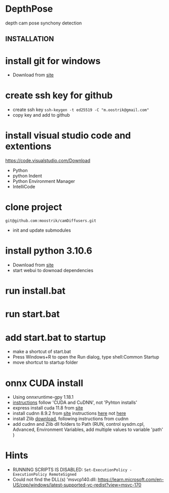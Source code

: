 # DepthPose
depth cam pose synchony detection

## INSTALLATION

# install git for windows
* Download from [site](https://git-scm.com/download/win)

# create ssh key for github
* create ssh key
```ssh-keygen -t ed25519 -C "m.oostrik@gmail.com"```
* copy key and add to github

# install visual studio code and extentions
https://code.visualstudio.com/Download

* Python
* python Indent
* Python Environment Manager
* IntelliCode

# clone project
```git@github.com:moostrik/camDiffusers.git```
* init and update submodules

# install python 3.10.6
* Download from [site](https://www.python.org/downloads/release/python-3106/)
* start webui to downoad dependencies

# run install.bat

# run start.bat

# add start.bat to startup
* make a shortcut of start.bat
* Press Windows+R to open the Run dialog, type shell:Common Startup
* move shortcut to startup folder

# onnx CUDA install
* Using onnxruntime-gpy 1.18.1
* [instructions](https://onnxruntime.ai/docs/install/#cuda-and-cudnn) follow 'CUDA and CuDNN', not 'Pyhton installs'
* express install cuda 11.8 from [site](https://developer.nvidia.com/cuda-11-8-0-download-archive?target_os=Windows&target_arch=x86_64&target_version=11&target_type=exe_local)
* install cudnn 8.9.2 from [site](https://developer.nvidia.com/rdp/cudnn-archive) instructions [here](https://docs.nvidia.com/deeplearning/cudnn/archives/cudnn-890/install-guide/index.html) not [here](https://docs.nvidia.com/deeplearning/cudnn/latest/installation/windows.html)
* install Zlib [download](http://www.winimage.com/zLibDll/zlib123dllx64.zip), following instructions from cudnn
* add cudnn and Zlib dll folders to Path (RUN, control sysdm.cpl, Advanced, Environment Variables, add multiple values to variable 'path' )

# Hints
* RUNNING SCRIPTS IS DISABLED: ```Set-ExecutionPolicy -ExecutionPolicy RemoteSigned```
* Could not find the DLL(s) 'msvcp140.dll: https://learn.microsoft.com/en-US/cpp/windows/latest-supported-vc-redist?view=msvc-170